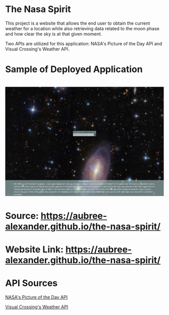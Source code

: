 # The Nasa Spirit
This project is a website that allows the end user to obtain the current weather for a location while also retrieving data related to the moon phase and how clear the sky is at that given moment. 

Two APIs are utilized for this application: NASA's Picture of the Day API and Visual Crossing's Weather API.

 # Sample of Deployed Application
# ![Portfolio Layout](./nasa-spirit-screenshot.png)

# Source: https://aubree-alexander.github.io/the-nasa-spirit/
# Website Link: https://aubree-alexander.github.io/the-nasa-spirit/


# API Sources

<a href="https://github.com/nasa/apod-api">NASA's Picture of the Day API</a>

<a href="https://www.visualcrossing.com/weather-api"> Visual Crossing's Weather API </a>